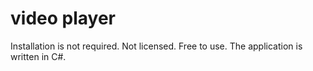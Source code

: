 # video player
Installation is not required.
Not licensed. Free to use.
The application is written in C#.
